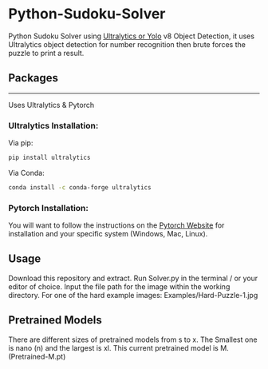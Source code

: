 # Python-Sudoku-Solver
Python Sudoku Solver using [Ultralytics or Yolo](https://docs.ultralytics.com/quickstart/) v8 Object Detection, it uses Ultralytics object detection for number recognition then brute forces the puzzle to print a result.
## Packages
---
Uses Ultralytics & Pytorch
### Ultralytics Installation:

Via pip: 
```bash
pip install ultralytics
```

Via Conda: 
```bash
conda install -c conda-forge ultralytics
```
### Pytorch Installation:
You will want to follow the instructions on the [Pytorch Website](https://pytorch.org/get-started/locally/) for installation and your specific system (Windows, Mac, Linux).
## Usage
Download this repository and extract. Run Solver.py in the terminal / or your editor of choice. Input the file path for the image within the working directory. For one of the hard example images: Examples/Hard-Puzzle-1.jpg
## Pretrained Models
There are different sizes of pretrained models from s to x. The Smallest one is nano (n) and the largest is xl. This current pretrained model is M. (Pretrained-M.pt)
